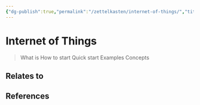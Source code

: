 ```yaml
---
{"dg-publish":true,"permalink":"/zettelkasten/internet-of-things/","title":"IOT","tags":["status/todo","core/tech/iot"],"created":"2023-10-10T12:41:41.947+01:00"}
---
```



# Internet of Things

> What is
> How to start
> Quick start
> 	Examples
> Concepts





## Relates to
## References
